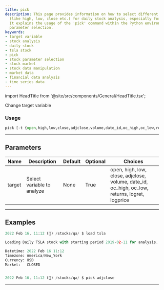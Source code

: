 ```yaml
---
title: pick
description: This page provides information on how to select different parameters
  (like high, low, close etc.) for daily stock analysis, especially for TSLA stocks.
  It explains the usage of the 'pick' command within the Python environment for stock
  parameter selection.
keywords:
- target variable
- stock analysis
- daily stock
- tsla stock
- pick
- stock parameter selection
- stock market
- stock data manipulation
- market data
- financial data analysis
- time series data
---
```


import HeadTitle from '@site/src/components/General/HeadTitle.tsx';

<HeadTitle title="stocks/qa/pick - Reference | OpenBB Terminal Docs" />

Change target variable

### Usage

```python
pick [-t {open,high,low,close,adjclose,volume,date_id,oc_high,oc_low,returns,logret,logprice}]
```

---

## Parameters

| Name | Description | Default | Optional | Choices |
| ---- | ----------- | ------- | -------- | ------- |
| target | Select variable to analyze | None | True | open, high, low, close, adjclose, volume, date_id, oc_high, oc_low, returns, logret, logprice |


---

## Examples

```python
2022 Feb 16, 11:12 (🦋) /stocks/qa/ $ load tsla

Loading Daily TSLA stock with starting period 2019-02-11 for analysis.

Datetime: 2022 Feb 16 11:12
Timezone: America/New_York
Currency: USD
Market:   CLOSED


2022 Feb 16, 11:12 (🦋) /stocks/qa/ $ pick adjclose
```
---

